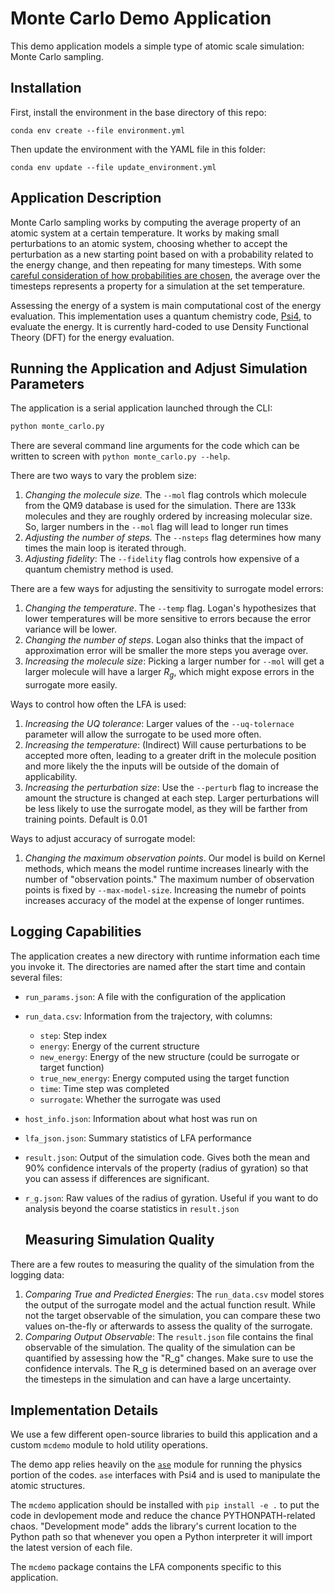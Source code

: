# Monte Carlo Demo Application

This demo application models a simple type of atomic scale simulation: Monte Carlo sampling.

## Installation

First, install the environment in the base directory of this repo:

`conda env create --file environment.yml`

Then update the environment with the YAML file in this folder:

`conda env update --file update_environment.yml`

## Application Description

Monte Carlo sampling works by computing the average property of an atomic system
at a certain temperature. 
It works by making small perturbations to an atomic system, choosing
whether to accept the perturbation as a new starting point based on 
with a probability related to the energy change, and then 
repeating for many timesteps.
With some [careful consideration of how probabilities 
are chosen](https://en.wikipedia.org/wiki/Monte_Carlo_method_in_statistical_physics),
the average over the timesteps represents a property
for a simulation at the set temperature. 

Assessing the energy of a system is main computational cost
of the energy evaluation.
This implementation uses a quantum chemistry code, [Psi4](http://www.psicode.org/),
to evaluate the energy.
It is currently hard-coded to use Density Functional Theory (DFT) for the energy
evaluation.

## Running the Application and Adjust Simulation Parameters

The application is a serial application launched through the CLI:

```bash
python monte_carlo.py
``` 

There are several command line arguments for the code which can be
written to screen with ``python monte_carlo.py --help``.

There are two ways to vary the problem size:

1. _Changing the molecule size._ The `--mol` flag controls which
molecule from the QM9 database is used for the simulation. There are
133k molecules and they are roughly ordered by increasing molecular size.
So, larger numbers in the ``--mol`` flag will lead to longer run times 
1. _Adjusting the number of steps._ The ``--nsteps`` flag determines how many times 
the main loop is iterated through.
1. _Adjusting fidelity_: The `--fidelity` flag controls how expensive of
a quantum chemistry method is used.

There are a few ways for adjusting the sensitivity to surrogate model errors:

1. _Changing the temperature_. The ``--temp`` flag. Logan's hypothesizes that lower 
temperatures will be more sensitive to errors because the error variance will be lower.
1. _Changing the number of steps_. Logan also thinks that the impact of 
approximation error will be smaller the more steps you average over.
1. _Increasing the molecule size_: Picking a larger number for `--mol` will get a larger
molecule will have a larger $R_g$, which might expose errors in the 
surrogate more easily. 

Ways to control how often the LFA is used:
1. _Increasing the UQ tolerance_: Larger values of the `--uq-tolernace` parameter will
allow the surrogate to be used more often. 
1. _Increasing the temperature_: (Indirect) Will cause perturbations to be accepted more often,
leading to a greater drift in the molecule position and more likely the the inputs will
be outside of the domain of applicability.
1. _Increasing the perturbation size_: Use the ``--perturb`` flag to increase the amount
the structure is changed at each step. Larger perturbations will be less likely to use
the surrogate model, as they will be farther from training points. Default is 0.01

Ways to adjust accuracy of surrogate model:
1. _Changing the maximum observation points_. Our model is build on Kernel methods, which
means the model runtime increases linearly with the number of "observation points."
The maximum number of observation points is fixed by ``--max-model-size``. 
Increasing the numebr of points increases accuracy of the model at the expense 
of longer runtimes.

## Logging Capabilities 

The application creates a new directory with runtime information
each time you invoke it.
The directories are named after the start time and contain several files:

- `run_params.json`: A file with the configuration of the application
- `run_data.csv`: Information from the trajectory, with columns:
    - `step`: Step index
    - `energy`: Energy of the current structure
    - `new_energy`: Energy of the new structure (could be surrogate or target function)
    - `true_new_energy`: Energy computed using the target function
    - `time`: Time step was completed
    - `surrogate`: Whether the surrogate was used
- `host_info.json`: Information about what host was run on
- `lfa_json.json`: Summary statistics of LFA performance
- `result.json`: Output of the simulation code. Gives both the mean and 90%
  confidence intervals of the property (radius of gyration) so that you 
  can assess if differences are significant. 
- `r_g.json`: Raw values of the radius of gyration. Useful if you want to do
  analysis beyond the coarse statistics in `result.json`
  
  ## Measuring Simulation Quality

There are a few routes to measuring the quality of the simulation from the logging data:

1. _Comparing True and Predicted Energies_: The `run_data.csv` model stores the output of the surrogate
model and the actual function result. While not the target observable of the simulation, 
you can compare these two values on-the-fly or afterwards
to assess the quality of the surrogate. 
2. _Comparing Output Observable_: The `result.json` file contains the final observable of the simulation.
The quality of the simulation can be quantified by assessing how the "R_g" changes.
Make sure to use the confidence intervals. The R_g is determined based on an average over
the timesteps in the simulation and can have a large uncertainty.

## Implementation Details

We use a few different open-source libraries to build this application
and a custom ``mcdemo`` module to hold utility operations.

The demo app relies heavily on the [`ase`](https://gitlab.com/ase/ase)
module for running the physics portion of the codes.
``ase`` interfaces with Psi4 and is used to manipulate the atomic structures.

The ``mcdemo`` application should be installed with `pip install -e .`
to put the code in devlopement mode and reduce the chance PYTHONPATH-related
chaos. "Development mode" adds the library's current location to the Python path
so that whenever you open a Python interpreter it will import the
latest version of each file.

The ``mcdemo`` package contains the LFA components specific to this application.
